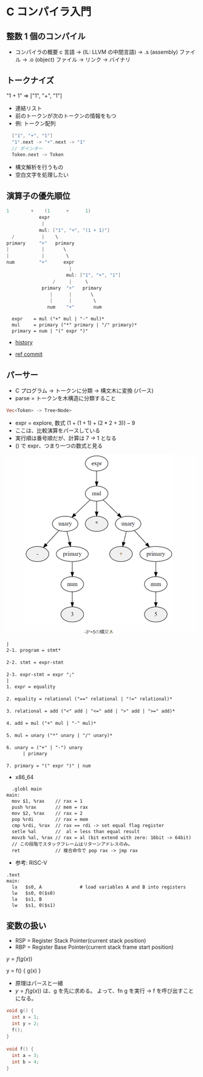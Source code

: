 # C コンパイラ入門

## 整数 1 個のコンパイル

- コンパイラの概要
  c 言語 -> (IL: LLVM の中間言語) -> .s (assembly) ファイル -> .o (object) ファイル -> リンク -> バイナリ

## トークナイズ

"1 + 1" => ["1", "+", "1"]

- 連結リスト
- 前のトークンが次のトークンの情報をもつ
- 例: トークン配列

```C
  ["1", "+", "1"]
  "1".next -> "+".next -> "1"
  // ポインター
  Token.next -> Token
```

- 構文解析を行うもの
- 空白文字を処理したい

## 演算子の優先順位

```C
1        +    (1      +      1)
            expr
             |
            mul: ["1", "+", "(1 + 1)"]
  /          |    \
primary     "+"   primary
|            |       \
|            |        \
num         "+"      expr
                       |
                      mul: ["1", "+", "1"]
                 /     |     \
             primary  "+"   primary
                |      |       \
                |      |        \
               num    "+"       num
```

```EBNF
  expr    = mul ("+" mul | "-" mul)*
  mul     = primary ("*" primary | "/" primary)*
  primary = num | "(" expr ")"
```

- [history](https://github.com/rui314/chibicc/commits/main?after=90d1f7f199cc55b13c7fdb5839d1409806633fdb+306)

- [ref commit](https://github.com/rui314/chibicc/tree/725badfb494544b7c7f1d4c4690b9bc033c6d051)

## パーサー

- C プログラム → トークンに分類 → 構文木に変換 (パース)
- parse = トークンを木構造に分類すること

```Rust
Vec<Token> -> Tree<Node>
```

- expr = explore, 数式 $(1 + (1 + 1) + (2* 2 + 3)) - 9$
- ここは、比較演算をパースしている
- 実行順は番号順だが、計算は 7 → 1 となる
- () で expr、つまり一つの数式と見る

![parse tree](img/parse_tree.png)

```EBNF
|
2-1. program = stmt*

2-2. stmt = expr-stmt

2-3. expr-stmt = expr ";"
|
1. expr = equality

2. equality = relational ("==" relational | "!=" relational)*

3. relational = add ("<" add | "<=" add | ">" add | ">=" add)*

4. add = mul ("+" mul | "-" mul)*

5. mul = unary ("*" unary | "/" unary)*

6. unary = ("+" | "-") unary
      | primary

7. primary = "(" expr ")" | num
```

- x86_64

```assembly
  .globl main
main:
  mov $1, %rax    // rax = 1
  push %rax       // mem = rax
  mov $2, %rax    // rax = 2
  pop %rdi        // rax = mem
  cmp %rdi, %rax  // rax == rdi -> set equal flag register
  setle %al       //  al = less than equal result
  movzb %al, %rax // rax = al (bit extend with zero: 16bit -> 64bit)
  // この段階でスタックフレームはリターンアドレスのみ。
  ret             // 複合命令で pop rax -> jmp rax
```

- 参考: RISC-V

```riscv
.text
main:
  la   $s0, A              # load variables A and B into registers
  lw   $s0, 0($s0)
  la   $s1, B
  lw   $s1, 0($s1)
```

## 変数の扱い

- RSP = Register Stack Pointer(current stack position)
- RBP = Register Base Pointer(current stack frame start position)

$y = f(g(x))$

y = f() {
g(x)
}

- 原理はパースと一緒
- $y = f(g(x))$ は、g を先に求める。
  よって、fn g を実行 → f を呼び出すことになる。

```c
void g() {
  int x = 1;
  int y = 2;
  f();
}

void f() {
  int a = 3;
  int b = 4;
}
```
